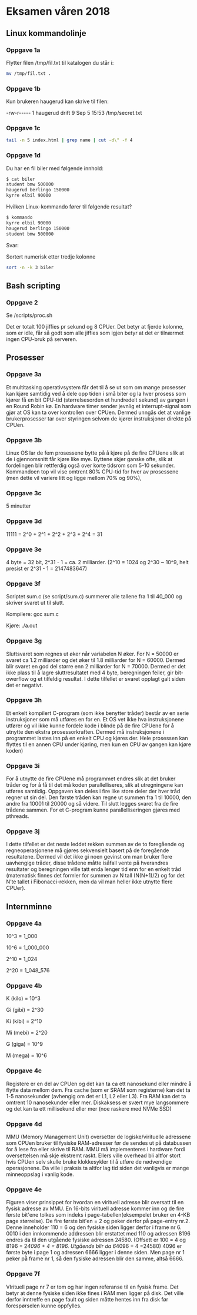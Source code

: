 # Eksamen våren 2018

## Linux kommandolinje

### Oppgave 1a

Flytter filen /tmp/fil.txt til katalogen du står i:

```Bash
mv /tmp/fil.txt .
```

### Oppgave 1b

Kun brukeren haugerud kan skrive til filen:

-rw-r----- 1 haugerud drift 9 Sep 5 15:53 /tmp/secret.txt

### Oppgave 1c

```Bash
tail -n 5 index.html | grep name | cut -d\" -f 4
```

### Oppgave 1d

Du har en fil biler med følgende innhold:

```Bash
$ cat biler
student bmw 500000
haugerud berlingo 150000
kyrre elbil 90000
```

Hvilken Linux-kommando fører til følgende resultat?

```Bash
$ kommando
kyrre elbil 90000
haugerud berlingo 150000
student bmw 500000
```

Svar:

Sortert numerisk etter tredje kolonne

```Bash
sort -n -k 3 biler
```

## Bash scripting

### Oppgave 2

Se /scripts/proc.sh

Det er totalt 100 jiffies pr sekund og 8 CPUer. Det betyr at fjerde kolonne, som er idle, får så godt som alle jiffies
som igjen betyr at det er tilnærmet ingen CPU-bruk på serveren.

## Prosesser

### Oppgave 3a

Et multitasking operativsystem får det til å se ut som om mange prosesser kan kjøre samtidig ved å dele opp tiden i små
biter og la hver prosess som kjører få en bit CPU-tid (størrelsesorden et hundredelt sekund) av gangen i en Round Robin
kø. En hardware timer sender jevnlig et interrupt-signal som gjør at OS kan ta over kontrollen over CPUen. Dermed unngås
det at vanlige brukerprosesser tar over styringen selvom de kjører instruksjoner direkte på CPUen.

### Oppgave 3b

Linux OS lar de fem prosessene bytte på å kjøre på de fire CPUene slik at de i gjennomsnitt får kjøre like mye. Byttene
skjer ganske ofte, slik at fordelingen blir rettferdig også over korte tidsrom som 5-10 sekunder. Kommandoen top vil
vise omtrent 80% CPU-tid for hver av prosessene (men dette vil variere litt og ligge mellom 70% og 90%),

### Oppgave 3c

5 minutter

### Oppgave 3d

11111 = 2^0 + 2^1 + 2^2 + 2^3 + 2^4 = 31

### Oppgave 3e

4 byte = 32 bit, 2^31 - 1 = ca. 2 milliarder. (2^10 = 1024 og 2^30 ~ 10^9, helt presist er 2^31 - 1 = 2147483647)

### Oppgave 3f

Scriptet sum.c (se script/sum.c) summerer alle tallene fra 1 til 40_000 og skriver svaret ut til slutt.

Kompilere: gcc sum.c

Kjøre: ./a.out

### Oppgave 3g

Sluttsvaret som regnes ut øker når variabelen N øker. For N = 50000 er svaret ca 1.2 milliarder og det øker til 1.8
milliarder for N = 60000. Dermed blir svaret en god del større enn 2 milliarder for N = 70000. Dermed er det ikke plass
til å lagre sluttresultatet med 4 byte, beregningen feiler, gir bit-owerflow og et tilfeldig resultat. I dette tilfellet
er svaret opplagt galt siden det er negativt.

### Oppgave 3h

Et enkelt kompilert C-program (som ikke benytter tråder) består av en serie instruksjoner som må utføres en for en. Et
OS vet ikke hva instruksjonene utfører og vil ikke kunne fordele kode i blinde på de fire CPUene for å utnytte den
ekstra prosessorkraften. Dermed må instruksjonene i programmet lastes inn på en enkelt CPU og kjøres der. Hele prosessen
kan flyttes til en annen CPU under kjøring, men kun en CPU av gangen kan kjøre koden)

### Oppgave 3i

For å utnytte de fire CPUene må programmet endres slik at det bruker tråder og for å få til det må koden
parallelliseres, slik at utregningene kan utføres samtidig. Oppgaven kan deles i fire like store deler der hver tråd
regner ut sin del. Den første tråden kan regne ut summen fra 1 til 10000, den andre fra 10001 til 20000 og så videre.
Til slutt legges svaret fra de fire trådene sammen. For et C-program kunne parallelliseringen gjøres med pthreads.

### Oppgave 3j

I dette tilfellet er det neste leddet rekken summen av de to foregående og regneoperasjonene må gjøres sekvensielt
basert på de foregående resultatene. Dermed vil det ikke gi noen gevinst om man bruker flere uavhengige tråder, disse
trådene måtte isåfall vente på hverandres resultater og beregningen ville tatt enda lenger tid enn for en enkelt
tråd (matematisk finnes det formler for summen av N tall (N(N+1)/2) og for det N’te tallet i Fibonacci-rekken, men da
vil man heller ikke utnytte flere CPUer).


## Internminne

### Oppgave 4a

10^3 = 1_000

10^6 = 1_000_000

2^10 = 1_024

2^20 = 1_048_576

### Oppgave 4b

K (kilo) = 10^3

Gi (gibi) = 2^30

Ki (kibi) =  2^10

Mi (mebi) = 2^20

G (giga) = 10^9

M (mega) = 10^6

### Oppgave 4c


Registere er en del av CPUen og det kan ta ca ett nanosekund eller mindre å flytte data mellom dem. Fra cache (som er
SRAM som registerne) kan det ta 1-5 nanosekunder (avhengig om det er L1, L2 eller L3). Fra RAM kan det ta omtrent 10
nanosekunder eller mer. Diskaksess er svært mye langsommere og det kan ta ett millisekund eller mer (noe raskere med
NVMe SSD)

### Oppgave 4d

MMU (Memory Management Unit) oversetter de logiske/virituelle adressene som CPUen bruker til fysiske RAM-adresser
før de sendes ut på databussen for å lese fra eller skrive til RAM. MMU må implementeres i hardware fordi oversettelsen
må skje ekstremt raskt. Ellers ville overhead bli altfor stort hvis CPUen selv skulle bruke klokkesykler til å utføre
de nødvendige operasjonene. Da ville i praksis ta altfor lag tid siden det vanligvis er mange minneoppslag i vanlig
kode.


### Oppgave 4e

Figuren viser prinsippet for hvordan en virituell adresse blir oversatt til en fysisk adresse av MMU. En 16-bits
virituell adresse kommer inn og de fire første bit'ene tolkes som indeks i page-tabellen(eksempelet bruker en 4-KB
page størrelse). De fire første bit'en = 2 og peker derfor på page-entry nr.2. Denne inneholder 110 = 6 og den fysiske
siden ligger derfor i frame nr 6. 0010 i den innkommende addressen blir erstattet med 110 og adressen 8196 endres da
til den utgående fysiske adressen 24580. (Offsett er 100 = 4 og 8196 = 2*4096 + 4 = 8196. Utgående blir da 6*4096 + 4
=24580) 4096 er første byte i page 1 og adressen 6666 ligger i denne siden. Men page nr 1 peker på frame nr 1, så den
fysiske adressen blir den samme, altså 6666.


### Oppgave 7f

VIrituell page nr 7 er tom og har ingen referanse til en fysisk frame. Det betyr at denne fysiske siden ikke fines i
RAM men ligger på disk. Det ville derfor inntreffe en page fault og siden måtte hentes inn fra disk før forespørselen
kunne oppfylles.











